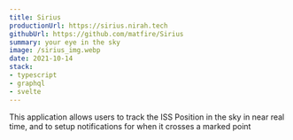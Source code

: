 ```yaml
---
title: Sirius
productionUrl: https://sirius.nirah.tech
githubUrl: https://github.com/matfire/Sirius
summary: your eye in the sky
image: /sirius_img.webp
date: 2021-10-14
stack:
- typescript
- graphql
- svelte
---
```


This application allows users to track the ISS Position in the sky in near real time, and to setup notifications for when it crosses a marked point